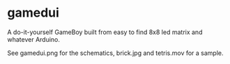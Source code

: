 # gamedui

A do-it-yourself GameBoy built from easy to find 8x8 led matrix and whatever Arduino.

See gamedui.png for the schematics, brick.jpg and tetris.mov for a sample.
